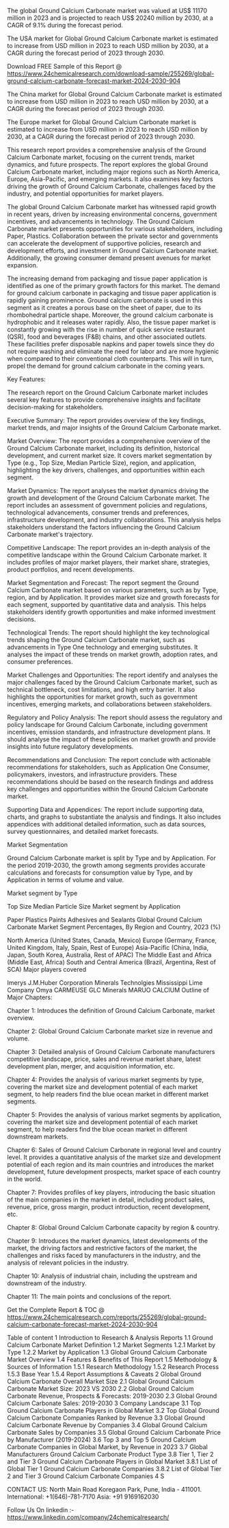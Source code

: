 The global Ground Calcium Carbonate market was valued at US$ 11170 million in 2023 and is projected to reach US$ 20240 million by 2030, at a CAGR of 9.1% during the forecast period.

The USA market for Global Ground Calcium Carbonate market is estimated to increase from USD million in 2023 to reach USD million by 2030, at a CAGR during the forecast period of 2023 through 2030.

Download FREE Sample of this Report @ https://www.24chemicalresearch.com/download-sample/255269/global-ground-calcium-carbonate-forecast-market-2024-2030-904

The China market for Global Ground Calcium Carbonate market is estimated to increase from USD million in 2023 to reach USD million by 2030, at a CAGR during the forecast period of 2023 through 2030.

The Europe market for Global Ground Calcium Carbonate market is estimated to increase from USD million in 2023 to reach USD million by 2030, at a CAGR during the forecast period of 2023 through 2030.

This research report provides a comprehensive analysis of the Ground Calcium Carbonate market, focusing on the current trends, market dynamics, and future prospects. The report explores the global Ground Calcium Carbonate market, including major regions such as North America, Europe, Asia-Pacific, and emerging markets. It also examines key factors driving the growth of Ground Calcium Carbonate, challenges faced by the industry, and potential opportunities for market players.

The global Ground Calcium Carbonate market has witnessed rapid growth in recent years, driven by increasing environmental concerns, government incentives, and advancements in technology. The Ground Calcium Carbonate market presents opportunities for various stakeholders, including Paper, Plastics. Collaboration between the private sector and governments can accelerate the development of supportive policies, research and development efforts, and investment in Ground Calcium Carbonate market. Additionally, the growing consumer demand present avenues for market expansion.

The increasing demand from packaging and tissue paper application is identified as one of the primary growth factors for this market. The demand for ground calcium carbonate in packaging and tissue paper application is rapidly gaining prominence. Ground calcium carbonate is used in this segment as it creates a porous base on the sheet of paper, due to its rhombohedral particle shape. Moreover, the ground calcium carbonate is hydrophobic and it releases water rapidly. Also, the tissue paper market is constantly growing with the rise in number of quick service restaurant (QSR), food and beverages (F&B) chains, and other associated outlets. These facilities prefer disposable napkins and paper towels since they do not require washing and eliminate the need for labor and are more hygienic when compared to their conventional cloth counterparts. This will in turn, propel the demand for ground calcium carbonate in the coming years.

Key Features:

The research report on the Ground Calcium Carbonate market includes several key features to provide comprehensive insights and facilitate decision-making for stakeholders.

Executive Summary: The report provides overview of the key findings, market trends, and major insights of the Ground Calcium Carbonate market.

Market Overview: The report provides a comprehensive overview of the Ground Calcium Carbonate market, including its definition, historical development, and current market size. It covers market segmentation by Type (e.g., Top Size, Median Particle Size), region, and application, highlighting the key drivers, challenges, and opportunities within each segment.

Market Dynamics: The report analyses the market dynamics driving the growth and development of the Ground Calcium Carbonate market. The report includes an assessment of government policies and regulations, technological advancements, consumer trends and preferences, infrastructure development, and industry collaborations. This analysis helps stakeholders understand the factors influencing the Ground Calcium Carbonate market's trajectory.

Competitive Landscape: The report provides an in-depth analysis of the competitive landscape within the Ground Calcium Carbonate market. It includes profiles of major market players, their market share, strategies, product portfolios, and recent developments.

Market Segmentation and Forecast: The report segment the Ground Calcium Carbonate market based on various parameters, such as by Type, region, and by Application. It provides market size and growth forecasts for each segment, supported by quantitative data and analysis. This helps stakeholders identify growth opportunities and make informed investment decisions.

Technological Trends: The report should highlight the key technological trends shaping the Ground Calcium Carbonate market, such as advancements in Type One technology and emerging substitutes. It analyses the impact of these trends on market growth, adoption rates, and consumer preferences.

Market Challenges and Opportunities: The report identify and analyses the major challenges faced by the Ground Calcium Carbonate market, such as technical bottleneck, cost limitations, and high entry barrier. It also highlights the opportunities for market growth, such as government incentives, emerging markets, and collaborations between stakeholders.

Regulatory and Policy Analysis: The report should assess the regulatory and policy landscape for Ground Calcium Carbonate, including government incentives, emission standards, and infrastructure development plans. It should analyse the impact of these policies on market growth and provide insights into future regulatory developments.

Recommendations and Conclusion: The report conclude with actionable recommendations for stakeholders, such as Application One Consumer, policymakers, investors, and infrastructure providers. These recommendations should be based on the research findings and address key challenges and opportunities within the Ground Calcium Carbonate market.

Supporting Data and Appendices: The report include supporting data, charts, and graphs to substantiate the analysis and findings. It also includes appendices with additional detailed information, such as data sources, survey questionnaires, and detailed market forecasts.

Market Segmentation

Ground Calcium Carbonate market is split by Type and by Application. For the period 2019-2030, the growth among segments provides accurate calculations and forecasts for consumption value by Type, and by Application in terms of volume and value.

Market segment by Type

Top Size
Median Particle Size
Market segment by Application

Paper
Plastics
Paints
Adhesives and Sealants
Global Ground Calcium Carbonate Market Segment Percentages, By Region and Country, 2023 (%)

North America (United States, Canada, Mexico)
Europe (Germany, France, United Kingdom, Italy, Spain, Rest of Europe)
Asia-Pacific (China, India, Japan, South Korea, Australia, Rest of APAC)
The Middle East and Africa (Middle East, Africa)
South and Central America (Brazil, Argentina, Rest of SCA)
Major players covered

Imerys
J.M.Huber Corporation
Minerals Technolgies
Mississippi Lime Company
Omya
CARMEUSE
GLC Minerals
MARUO CALCIUM
Outline of Major Chapters:

Chapter 1: Introduces the definition of Ground Calcium Carbonate, market overview.

Chapter 2: Global Ground Calcium Carbonate market size in revenue and volume.

Chapter 3: Detailed analysis of Ground Calcium Carbonate manufacturers competitive landscape, price, sales and revenue market share, latest development plan, merger, and acquisition information, etc.

Chapter 4: Provides the analysis of various market segments by type, covering the market size and development potential of each market segment, to help readers find the blue ocean market in different market segments.

Chapter 5: Provides the analysis of various market segments by application, covering the market size and development potential of each market segment, to help readers find the blue ocean market in different downstream markets.

Chapter 6: Sales of Ground Calcium Carbonate in regional level and country level. It provides a quantitative analysis of the market size and development potential of each region and its main countries and introduces the market development, future development prospects, market space of each country in the world.

Chapter 7: Provides profiles of key players, introducing the basic situation of the main companies in the market in detail, including product sales, revenue, price, gross margin, product introduction, recent development, etc.

Chapter 8: Global Ground Calcium Carbonate capacity by region & country.

Chapter 9: Introduces the market dynamics, latest developments of the market, the driving factors and restrictive factors of the market, the challenges and risks faced by manufacturers in the industry, and the analysis of relevant policies in the industry.

Chapter 10: Analysis of industrial chain, including the upstream and downstream of the industry.

Chapter 11: The main points and conclusions of the report.

Get the Complete Report & TOC @ https://www.24chemicalresearch.com/reports/255269/global-ground-calcium-carbonate-forecast-market-2024-2030-904

Table of content
1 Introduction to Research & Analysis Reports
1.1 Ground Calcium Carbonate Market Definition
1.2 Market Segments
1.2.1 Market by Type
1.2.2 Market by Application
1.3 Global Ground Calcium Carbonate Market Overview
1.4 Features & Benefits of This Report
1.5 Methodology & Sources of Information
1.5.1 Research Methodology
1.5.2 Research Process
1.5.3 Base Year
1.5.4 Report Assumptions & Caveats
2 Global Ground Calcium Carbonate Overall Market Size
2.1 Global Ground Calcium Carbonate Market Size: 2023 VS 2030
2.2 Global Ground Calcium Carbonate Revenue, Prospects & Forecasts: 2019-2030
2.3 Global Ground Calcium Carbonate Sales: 2019-2030
3 Company Landscape
3.1 Top Ground Calcium Carbonate Players in Global Market
3.2 Top Global Ground Calcium Carbonate Companies Ranked by Revenue
3.3 Global Ground Calcium Carbonate Revenue by Companies
3.4 Global Ground Calcium Carbonate Sales by Companies
3.5 Global Ground Calcium Carbonate Price by Manufacturer (2019-2024)
3.6 Top 3 and Top 5 Ground Calcium Carbonate Companies in Global Market, by Revenue in 2023
3.7 Global Manufacturers Ground Calcium Carbonate Product Type
3.8 Tier 1, Tier 2 and Tier 3 Ground Calcium Carbonate Players in Global Market
3.8.1 List of Global Tier 1 Ground Calcium Carbonate Companies
3.8.2 List of Global Tier 2 and Tier 3 Ground Calcium Carbonate Companies
4 S

CONTACT US:
North Main Road Koregaon Park, Pune, India - 411001.
International: +1(646)-781-7170
Asia: +91 9169162030

Follow Us On linkedin :- https://www.linkedin.com/company/24chemicalresearch/

